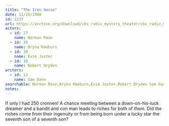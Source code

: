 ```yaml
---
title: "The Iron Horse"
date: 11/19/1980
id: 1137
url: https://archive.org/download/cbs_radio_mystery_theater/cbs_radio_mystery_theater-1101-1150.zip/cbs_radio_mystery_theater-1101-1150%2Fcbsrmt_1137_the_iron_horse.mp3
actors:  
  - id: 27
    name: Norman Rose  
  - id: 35
    name: Bryna Raeburn  
  - id: 10
    name: Evie Juster  
  - id: 16
    name: Robert Dryden
writers:  
  - id: 13
    name: Sam Dann
searchable: Norman Rose,Bryna Raeburn,Evie Juster,Robert Dryden Sam Dann
notes:  
---
```

If only I had 250 cronnen! A chance meeting between a down-on-his-luck dreamer and a bandit and con man leads to riches for both of them. Did the riches come from their ingenuity or from being born under a lucky star the seventh son of a seventh son?